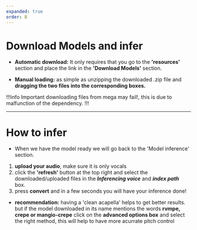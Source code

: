```yaml
---
expanded: true
order: B
---
```

# Download Models and infer

- **Automatic download:** It only requires that you go to the **'resources'** section and place the link in the **'Download Models'** section.

- **Manual loading:** as simple as unzipping the downloaded .zip file and **dragging the two files into the corresponding boxes.**

!!!info Important
downloading files from mega may fail!, this is due to malfunction of the dependency.
!!!

---
# How to infer

- When we have the model ready we will go back to the 'Model inference' section.

1. **upload your audio**, make sure it is only vocals 
2. click the **'refresh'** button at the top right and select the downloaded/uploaded files in the **_Inferencing voice_** and **_index path_** box.
3. press **convert** and in a few seconds you will have your inference done!


- **recommendation:** having a 'clean acapella' helps to get better results. but if the model downloaded in its name mentions the words **rvmpe, crepe or mangio-crepe** click on the **advanced options box** and select the right method, this will help to have more acurrate pitch control
